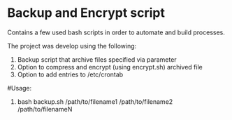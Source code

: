 # Backup and Encrypt script

Contains a few used bash scripts in order to automate and build processes.

The project was develop using the following:

1. Backup script that archive files specified via parameter
2. Option to compress and encrypt (using encrypt.sh) archived file
3. Option to add entries to /etc/crontab

#Usage:
1. bash backup.sh /path/to/filename1 /path/to/filename2 /path/to/filenameN

